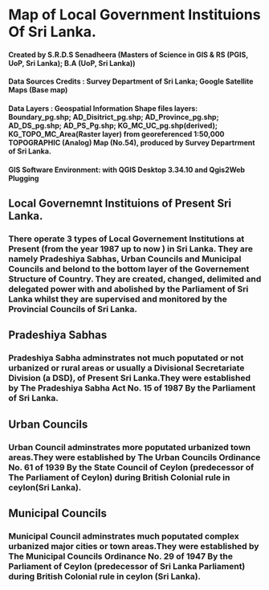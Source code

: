 # Map of Local Government Instituions Of Sri Lanka.
#### Created by S.R.D.S Senadheera (Masters of Science in GIS & RS (PGIS, UoP, Sri Lanka); B.A (UoP, Sri Lanka))
#### Data Sources Credits : Survey Department of Sri Lanka; Google Satellite Maps (Base map)
#### Data Layers : Geospatial Information Shape files layers: Boundary_pg.shp; AD_Disitrict_pg.shp; AD_Province_pg.shp; AD_DS_pg.shp; AD_PS_Pg.shp; KG_MC_UC_pg.shp(derived); KG_TOPO_MC_Area(Raster layer) from georeferenced 1:50,000 TOPOGRAPHIC (Analog) Map (No.54), produced by Survey Departrment of Sri Lanka.
#### GIS Software Environment: with QGIS Desktop 3.34.10 and Qgis2Web Plugging


## Local Governemnt Instituions of Present Sri Lanka.
### There operate 3 types of Local Governement Institutions at Present (from the year 1987 up to now ) in Sri Lanka. They are namely Pradeshiya Sabhas, Urban Councils and Municipal Councils and belond to the bottom layer of the Governement Structure of Country. They are created, changed, delimited and delegated power with and abolished by the Parliament of Sri Lanka whilst they are supervised and monitored by the Provincial Councils of Sri Lanka.
## Pradeshiya Sabhas 
### Pradeshiya Sabha adminstrates not much poputated or not urbanized or rural areas or usually  a Divisional Secretariate Division (a DSD), of Present Sri Lanka.They were established by The Pradeshiya Sabha Act No. 15 of 1987 By the Parliament of Sri Lanka.
## Urban Councils 
### Urban Council adminstrates more poputated urbanized town areas.They were established by The Urban Councils Ordinance No. 61 of 1939 By the State Council of Ceylon (predecessor of The Parliament of Ceylon) during British Colonial rule in ceylon(Sri Lanka).
## Municipal Councils 
### Municipal Council adminstrates much poputated complex urbanized major cities or town areas.They were established by The Municipal Councils Ordinance No. 29 of 1947 By the Parliament of Ceylon (predecessor of Sri Lanka Parliament) during British Colonial rule in ceylon (Sri Lanka).

